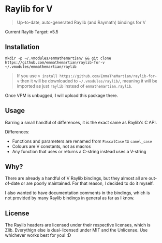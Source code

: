 # Raylib for V

> Up-to-date, auto-generated Raylib (and Raymath) bindings for V

Current Raylib Target: v5.5

## Installation

`mkdir -p ~/.vmodules/emmathemartian/ && git clone https://github.com/emmathemartian/raylib-for-v ~/.vmodules/emmathemartian/raylib`

> If you use `v install https://github.com/EmmaTheMartian/raylib-for-v` then it will be
> downloaded to `~/.vmodules/raylib/`, meaning it will be imported as just `raylib`
> instead of `emmathemartian.raylib`.

Once VPM is unbugged, I will upload this package there.

## Usage

Barring a small handful of differences, it is the exact same as Raylib's C API.

Differences:
- Functions and parameters are renamed from `PascalCase` to `camel_case`
- Colours are V constants, not as macros
- Any function that uses or returns a C-string instead uses a V-string

## Why?

There are already a handful of V Raylib bindings, but they almost all are out-of-date or
are poorly maintained. For that reason, I decided to do it myself.

I also wanted to have documentation comments in the bindings, which is not provided by
many Raylib bindings in general as far as I know.

## License

The Raylib headers are licensed under their respective licenses, which is Zlib.
Everythign else is dual-licensed under MIT and the Unlicense. Use whichever works best
for you! :D
